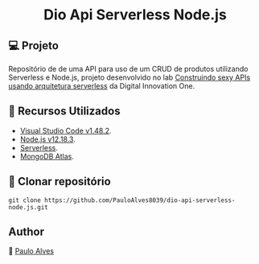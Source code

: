 <h1 align="center">Dio Api Serverless Node.js</h1>

## :computer: Projeto

Repositório de de uma API para uso de um CRUD de produtos utilizando Serverless e Node.js, projeto desenvolvido no lab
[Construindo sexy APIs usando arquitetura serverless](https://digitalinnovation.one/) da Digital Innovation One.


## :wrench: Recursos Utilizados

- [Visual Studio Code v1.48.2](https://code.visualstudio.com/).
- [Node.js v12.18.3](https://nodejs.org/en/).
- [Serverless](https://azure.microsoft.com/en-us/overview/serverless-computing/).
- [MongoDB Atlas](https://www.mongodb.com/cloud/atlas). 

## :floppy_disk: Clonar repositório

```git clone https://github.com/PauloAlves8039/dio-api-serverless-node.js.git```


## Author

:boy: [Paulo Alves](https://github.com/PauloAlves8039)

